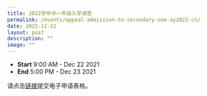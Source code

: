 ```yaml
---
title: 2022学年中一年级入学请愿
permalink: /events/appeal-admission-to-secondary-one-ay2022-cn/
date: 2021-12-21
layout: post
description: ""
image: ""
---
```

*   **Start** 9:00 AM - Dec 22 2021
*   **End** 5:00 PM - Dec 23 2021

  

请点击[链接](https://form.gov.sg/5fab4bb6799e13001130d9b3)提交电子申请表格。